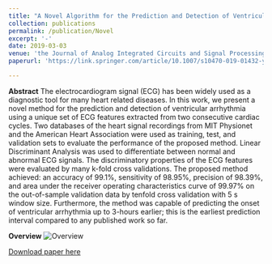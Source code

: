 ```yaml
---
title: "A Novel Algorithm for the Prediction and Detection of Ventricular Arrhythmia"
collection: publications
permalink: /publication/Novel
excerpt: '-'
date: 2019-03-03
venue: 'the Journal of Analog Integrated Circuits and Signal Processing'
paperurl: 'https://link.springer.com/article/10.1007/s10470-019-01432-y'

---
```

**Abstract**
The electrocardiogram signal (ECG) has been widely used as a diagnostic tool for many heart related diseases. In this work, we present a novel method for the prediction and detection of ventricular arrhythmia using a unique set of ECG features extracted from two consecutive cardiac cycles. Two databases of the heart signal recordings from MIT Physionet and the American Heart Association were used as training, test, and validation sets to evaluate the performance of the proposed method. Linear Discriminant Analysis was used to differentiate between normal and abnormal ECG signals. The discriminatory properties of the ECG features were evaluated by many k-fold cross validations. The proposed method achieved: an accuracy of 99.1%, sensitivity of 98.95%, precision of 98.39%, and area under the receiver operating characteristics curve of 99.97% on the out-of-sample validation data by tenfold cross validation with 5 s window size. Furthermore, the method was capable of predicting the onset of ventricular arrhythmia up to 3-hours earlier; this is the earliest prediction interval compared to any published work so far.


**Overview**
![Overview](http://nourhanb.github.io/images/novel_block.jpg)

[Download paper here](file:///C:/Users/nourh/Downloads/s10470-019-01432-y.pdf)
